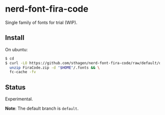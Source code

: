 # nerd-font-fira-code

Single family of fonts for trial (WIP).

## Install

On ubuntu:

```bash
$ cd
$ curl -LO https://github.com/sthagen/nerd-font-fira-code/raw/default/dist/FiraCode.zip && \
  unzip FiraCode.zip -d "$HOME"/.fonts && \
  fc-cache -fv
```

## Status

Experimental.

**Note**: The default branch is `default`.

